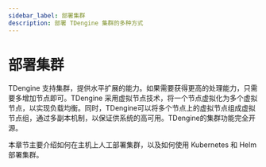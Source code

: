 ```yaml
---
sidebar_label: 部署集群
description: 部署 TDengine 集群的多种方式
---
```


# 部署集群

TDengine 支持集群，提供水平扩展的能力。如果需要获得更高的处理能力，只需要多增加节点即可。TDengine 采用虚拟节点技术，将一个节点虚拟化为多个虚拟节点，以实现负载均衡。同时，TDengine可以将多个节点上的虚拟节点组成虚拟节点组，通过多副本机制，以保证供系统的高可用。TDengine的集群功能完全开源。

本章节主要介绍如何在主机上人工部署集群，以及如何使用 Kubernetes 和 Helm部署集群。

